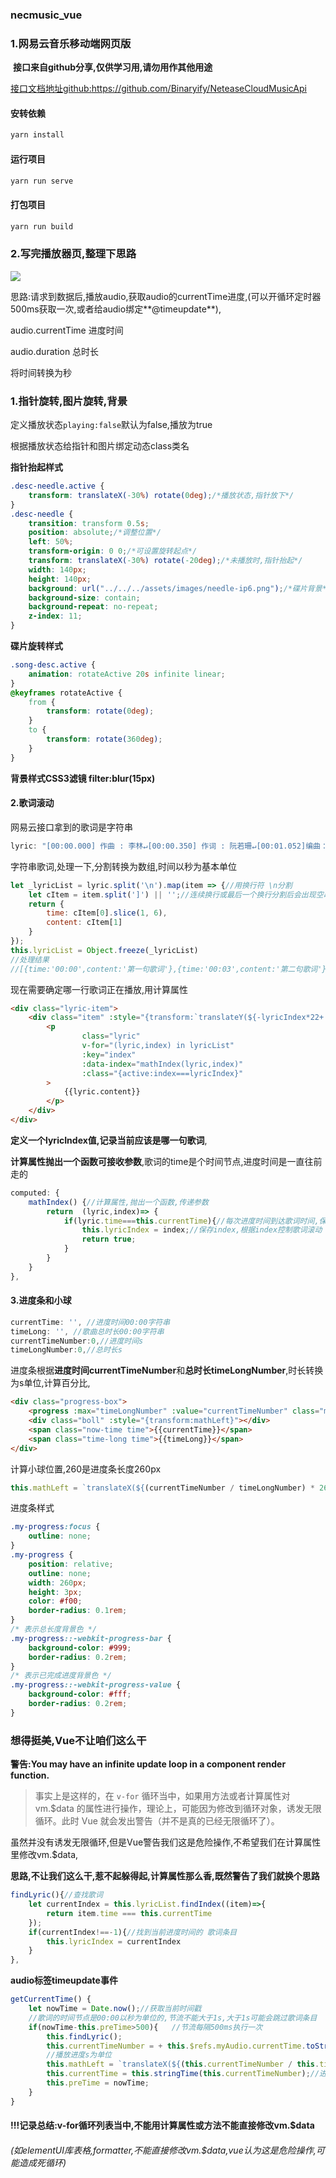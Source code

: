 ### necmusic_vue
### 1.网易云音乐移动端网页版
​	**接口来自github分享,仅供学习用,请勿用作其他用途**

[接口文档地址github:<https://github.com/Binaryify/NeteaseCloudMusicApi> ](https://github.com/Binaryify/NeteaseCloudMusicApi)

#### 安转依赖

```javascript
yarn install
```

#### 运行项目

```javascript
yarn run serve
```

#### 打包项目

```javascript
yarn run build
```

### 2.写完播放器页,整理下思路

<img src='https://github.com/lovebabyqi/netEaseCloudMusic/blob/master/necmusic_vue/public/images/player.png'>

思路:请求到数据后,播放audio,获取audio的currentTime进度,(可以开循环定时器500ms获取一次,或者给audio绑定**@timeupdate**),

audio.currentTime 进度时间

audio.duration 总时长

将时间转换为秒

### 1.指针旋转,图片旋转,背景

定义播放状态`playing:false`默认为false,播放为true

根据播放状态给指针和图片绑定动态class类名

**指针抬起样式**

```css
.desc-needle.active {
    transform: translateX(-30%) rotate(0deg);/*播放状态,指针放下*/
}
.desc-needle {
    transition: transform 0.5s;
    position: absolute;/*调整位置*/
    left: 50%;
    transform-origin: 0 0;/*可设置旋转起点*/
    transform: translateX(-30%) rotate(-20deg);/*未播放时,指针抬起*/
    width: 140px;
    height: 140px;
    background: url("../../../assets/images/needle-ip6.png");/*碟片背景*/
    background-size: contain;
    background-repeat: no-repeat;
    z-index: 11;
}
```

**碟片旋转样式**

```css
.song-desc.active {
    animation: rotateActive 20s infinite linear;
}
@keyframes rotateActive {
    from {
        transform: rotate(0deg);
    }
    to {
        transform: rotate(360deg);
    }
}
```

**背景样式CSS3滤镜 filter:blur(15px)**

#### 2.歌词滚动

网易云接口拿到的歌词是字符串

```javascript
lyric: "[00:00.000] 作曲 : 李林↵[00:00.350] 作词 : 阮若珊↵[00:01.052]编曲：谭畅/陈麒元↵[00:01.203]制作人：蔡诚俊↵[00:01.334]Rap词：大宝Bles.P↵[00:05.033]↵[00:47.410]人人（那个）都说（哎）沂蒙山好↵[00:57.801]沂蒙（那个）山上（哎）好风光↵[01:08.153]青山（那个）绿水（哎）多好看↵[01:18.326]风吹（那个）草低（哎）见牛羊↵[01:30.329]听闻人们传说↵[01:31.582]沂蒙山的幅员辽阔↵[01:33.012]风光旖旎↵[01:34.046]任凭岁月蹉跎↵[01:35.562]青山绿水倒影英雄气魄↵[01:37.706]万担谷子堆满仓门↵[01:39.327]红色精神是承诺↵[01:40.692]哎人人都说它好↵[01:42.556]沂蒙心系四方↵[01:44.052]改革开放新的篇章↵[01:45.847]哎人人都说它好↵[01:47.758]沂蒙精神↵[01:48.637]我早已铭记心上↵[01:50.801]高梁（那个）红来（哎）稻花香↵[02:00.819]万担（那个）谷子（哎）堆满仓↵[02:30.657]人人（那个）都说（哎）沂蒙山好↵[02:40.712]沂蒙（那个）山上（哎）好风光↵[02:50.751]沂蒙（那个）山上（哎）好风光↵[03:14.674]↵[03:15.462]吉他:陈麒元↵[03:15.736]贝斯:陈麒元↵[03:16.086]录音：李雯蕙↵[03:16.367]录音室：悦晟音乐&和声录音棚↵[03:16.802]混音：江松松↵[03:17.121]混音室：北京九紫天诚录音室↵[03:20.076]↵[03:20.433]“回乡遇见美丽中国”↵[03:20.780]—2020春节网络传播行动↵[03:21.495]联合出品：中国青年报社↵[03:21.881]营销推广：北京智慧大狗文化传媒有限公司↵[03:22.239]制作出品：悦晟雷音（北京）文化传媒有限公司↵"
```

字符串歌词,处理一下,分割转换为数组,时间以秒为基本单位

```javascript
let _lyricList = lyric.split('\n').map(item => {//用换行符 \n分割
    let cItem = item.split(']') || '';//连续换行或最后一个换行分割后会出现空串,split出错
    return {
        time: cItem[0].slice(1, 6),
        content: cItem[1]
    }
});
this.lyricList = Object.freeze(_lyricList)
//处理结果
//[{time:'00:00',content:'第一句歌词'},{time:'00:03',content:'第二句歌词'}]
```

现在需要确定哪一行歌词正在播放,用计算属性

```html
<div class="lyric-item">
    <div class="item" :style="{transform:`translateY(${-lyricIndex*22+'px'})`}">
        <p
                class="lyric"
                v-for="(lyric,index) in lyricList"
                :key="index"
                :data-index="mathIndex(lyric,index)"
                :class="{active:index===lyricIndex}"
        >
            {{lyric.content}}
        </p>
    </div>
</div>
```

**定义一个lyricIndex值,记录当前应该是哪一句歌词**,

**计算属性抛出一个函数可接收参数**,歌词的time是个时间节点,进度时间是一直往前走的

```javascript
computed: {
    mathIndex() {//计算属性,抛出一个函数,传递参数
        return  (lyric,index)=> {
            if(lyric.time===this.currentTime){//每次进度时间到达歌词时间,保存Index
                this.lyricIndex = index;//保存index,根据index控制歌词滚动
                return true;
            }
        }
    }
},
```

#### 3.进度条和小球

```javascript
currentTime: '', //进度时间00:00字符串
timeLong: '', //歌曲总时长00:00字符串
currentTimeNumber:0,//进度时间s
timeLongNumber:0,//总时长s
```

进度条根据**进度时间currentTimeNumber**和**总时长timeLongNumber**,时长转换为s单位,计算百分比,

```html
<div class="progress-box">
    <progress :max="timeLongNumber" :value="currentTimeNumber" class="my-progress"></progress>
    <div class="boll" :style="{transform:mathLeft}"></div>
    <span class="now-time time">{{currentTime}}</span>
    <span class="time-long time">{{timeLong}}</span>
</div>
```

计算小球位置,260是进度条长度260px

```javascript
this.mathLeft = `translateX(${(currentTimeNumber / timeLongNumber) * 260 + "px"})`;
```

进度条样式

```css
.my-progress:focus {
    outline: none;
}
.my-progress {
    position: relative;
    outline: none;
    width: 260px;
    height: 3px;
    color: #f00;
    border-radius: 0.1rem;
}
/* 表示总长度背景色 */
.my-progress::-webkit-progress-bar {
    background-color: #999;
    border-radius: 0.2rem;
}
/* 表示已完成进度背景色 */
.my-progress::-webkit-progress-value {
    background-color: #fff;
    border-radius: 0.2rem;
}
```

### 想得挺美,Vue不让咱们这么干

**警告:You may have an infinite update loop in a component render function.**

> 事实上是这样的，在 `v-for` 循环当中，如果用方法或者计算属性对 vm.$data 的属性进行操作，理论上，可能因为修改到循环对象，诱发无限循环。此时 Vue 就会发出警告（并不是真的已经无限循环了）。 

虽然并没有诱发无限循环,但是Vue警告我们这是危险操作,不希望我们在计算属性里修改vm.$data,

**思路,不让我们这么干,惹不起躲得起,计算属性那么香,既然警告了我们就换个思路**

```javascript
findLyric(){//查找歌词
    let currentIndex = this.lyricList.findIndex((item)=>{
        return item.time === this.currentTime
    });
    if(currentIndex!==-1){//找到当前进度时间的 歌词条目
        this.lyricIndex = currentIndex
    }
},
```

**audio标签timeupdate事件**

```javascript
getCurrentTime() {
	let nowTime = Date.now();//获取当前时间戳
	//歌词的时间节点是00:00以秒为单位的,节流不能大于1s,大于1s可能会跳过歌词条目
	if(nowTime-this.preTime>500){   //节流每隔500ms执行一次
		this.findLyric();
		this.currentTimeNumber = + this.$refs.myAudio.currentTime.toString().split(".")[0]; 
        //播放进度s为单位
		this.mathLeft = `translateX(${(this.currentTimeNumber / this.timeLongNumber) * 260 + "px"})`;//进度条小球位置
		this.currentTime = this.stringTime(this.currentTimeNumber);//进度时间
		this.preTime = nowTime;
	}
}
```

#### !!!记录总结:v-for循环列表当中,不能用计算属性或方法不能直接修改vm.$data

###### (如elementUI库表格,formatter,不能直接修改vm.$data,vue认为这是危险操作,可能造成死循环)
